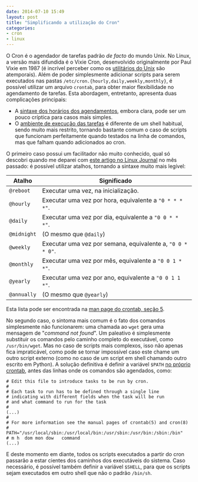 ```yaml
---
date: 2014-07-10 15:49
layout: post
title: "Simplificando a utilização do Cron"
categories:
- cron
- linux
---
```


O Cron é o agendador de tarefas padrão _de facto_ do mundo Unix. No Linux, a versão mais difundida é o Vixie Cron, desenvolvido originalmente por Paul Vixie em 1987 (é incrível perceber como os [utilitários do Unix][unix-utils] são atemporais). Além de poder simplesmente adicionar scripts para serem executados nas pastas `/etc/cron.{hourly,daily,weekly,monthly}`, é possível utilizar um arquivo `crontab`, para obter maior flexibilidade no agendamento de tarefas. Esta abordagem, entretanto, apresenta duas complicações principais:

* A [sintaxe dos horários dos agendamentos][cron-syntax], embora clara, pode ser um pouco críptica para casos mais simples.
* O [ambiente de execução das tarefas][cron-env] é diferente de um shell habitual, sendo muito mais restrito, tornando bastante comum o caso de scripts que funcionam perfeitamente quando testados na linha de comandos, mas que falham quando adicionados ao cron.

O primeiro caso possui um facilitador não muito conhecido, qual só descobri quando me deparei com [este artigo no Linux Journal][linux-journal-cron] no mês passado: é possível utilizar atalhos, tornando a sintaxe muito mais legível:

Atalho      | Significado
----------- | ----------------------------------------------------------
`@reboot`   | Executar uma vez, na inicialização.
`@hourly`   | Executar uma vez por hora, equivalente a `"0 * * * *"`.
`@daily`    | Executar uma vez por dia, equivalente a `"0 0 * * *"`.
`@midnight` | (O mesmo que `@daily`)
`@weekly`   | Executar uma vez por semana, equivalente a, `"0 0 * * 0"`.
`@monthly`  | Executar uma vez por mês, equivalente a `"0 0 1 * *"`.
`@yearly`   | Executar uma vez por ano, equivalente a `"0 0 1 1 *"`.
`@annually` | (O mesmo que `@yearly`)

Esta lista pode ser encontrada na [man page do crontab, seção 5][crontab-man].

No segundo caso, o sintoma mais comum é o fato dos comandos simplesmente não funcionarem: uma chamada ao `wget` gera uma mensagem de "_command not found_". Um paleativo é simplesmente substituir os comandos pelo caminho completo do executável, como `/usr/bin/wget`. Mas no caso de scripts mais complexos, isso não apenas fica impraticável, como pode se tornar impossível caso este chame um outro script externo (como no caso de um script em shell chamando outro escrito em Python). A solução definitiva é definir a variável `$PATH` [no próprio crontab][crontab-path], antes das linhas onde os comandos são agendados, como:

    # Edit this file to introduce tasks to be run by cron.
    #
    # Each task to run has to be defined through a single line
    # indicating with different fields when the task will be run
    # and what command to run for the task
    #
    (...)
    #
    # For more information see the manual pages of crontab(5) and cron(8)
    #
    PATH="/usr/local/sbin:/usr/local/bin:/usr/sbin:/usr/bin:/sbin:/bin"
    # m h  dom mon dow   command
    (...)

E deste momento em diante, todos os scripts executados a partir do cron passarão a estar cientes dos caminhos dos executáveis do sistema. Caso necessário, é possível também definir a variável `$SHELL`, para que os scripts sejam executados em outro shell que não o padrão `/bin/sh`.

[cron-env]: http://www-01.ibm.com/support/docview.wss?uid=isg3T1011623
[cron-syntax]: https://en.wikipedia.org/wiki/Cron#Format
[crontab-man]: http://manpages.debian.org/cgi-bin/man.cgi?query=crontab&sektion=5
[crontab-path]: https://stackoverflow.com/questions/2388087/how-to-get-cron-to-call-in-the-correct-paths
[linux-journal-cron]: http://www.linuxjournal.com/content/rclocal-cron-style
[unix-utils]: https://en.wikipedia.org/wiki/List_of_Unix_utilities
